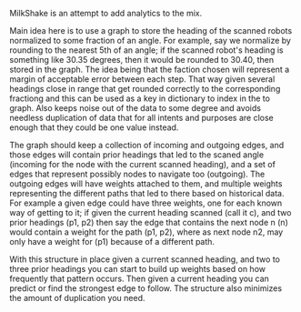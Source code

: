 MilkShake is an attempt to add analytics to the mix.

Main idea here is to use a graph to store the heading of the scanned robots normalized to some fraction of an angle. For example, say we normalize by rounding to the nearest 5th of an angle; if the scanned robot's heading is something like 30.35 degrees, then it would be rounded to 30.40, then stored in the graph. The idea being that the faction chosen will represent a margin of acceptable error between each step. That way given several headings close in range that get rounded correctly to the corresponding fractiong and this can be used as a key in dictionary to index in the to graph. Also keeps noise out of the data to some degree and avoids needless duplication of data that for all intents and purposes are close enough that they could be one value instead.

The graph should keep a collection of incoming and outgoing edges, and those edges will contain prior headings that led to the scaned angle (incoming for the node with the current scanned heading), and a set of edges that represent possibly nodes to navigate too (outgoing). The outgoing edges will have weights attached to them, and multiple weights representing the different paths that led to there based on historical data. For example a given edge could have three weights, one for each known way of getting to it; if given the current heading scanned (call it c), and two prior headings (p1, p2) then say the edge that contains the next node n (n) would contain a weight for the path (p1, p2), where as next node n2, may only have a weight for (p1) because of a different path. 

With this structure in place given a current scanned heading, and two to three prior headings you can start to build up weights based on how frequently that pattern occurs. Then given a current heading you can predict or find the strongest edge to follow. The structure also minimizes the amount of duplication you need.
